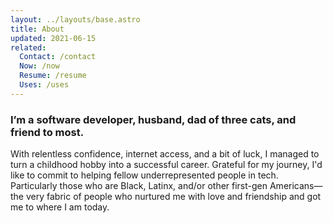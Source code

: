 ```yaml
---
layout: ../layouts/base.astro
title: About
updated: 2021-06-15
related:
  Contact: /contact
  Now: /now
  Resume: /resume
  Uses: /uses
---
```

### I’m a software developer, husband, dad of three cats, and friend to most.

With relentless confidence, internet access, and a bit of luck, I managed to turn a childhood hobby into a successful career. Grateful for my journey, I'd like to commit to helping fellow underrepresented people in tech. Particularly those who are Black, Latinx, and/or other first-gen Americans— the very fabric of people who nurtured me with love and friendship and got me to where I am today.